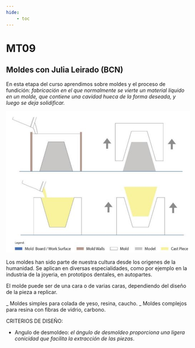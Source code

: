 ```yaml
---
hide:
    - toc
---
```


# MT09
## Moldes con Julia Leirado (BCN)
En esta etapa del curso aprendimos sobre moldes y el proceso de
fundición: *fabricación en el que normalmente se vierte un material líquido en un molde, que contiene una cavidad hueca de la forma deseada, y luego se deja solidificar.* 

![](../images/MT09/1.JPG) 

Los moldes han sido parte de nuestra cultura desde los origenes de la humanidad. Se aplican en diversas especialidades, como por ejemplo en la industria de la joyeria, en prototipos dentales, en autopartes.  

El molde puede ser de una cara o de varias caras, dependiendo del diseño de la pieza a replicar.

_ Moldes simples para colada de yeso, resina, caucho.
_ Moldes complejos para resina con fibras de vidrio, carbono.

CRITERIOS DE DISEÑO:
- Angulo de desmoldeo: *el ángulo de desmoldeo proporciona una ligera conicidad que facilita la extracción de las piezas*.




 